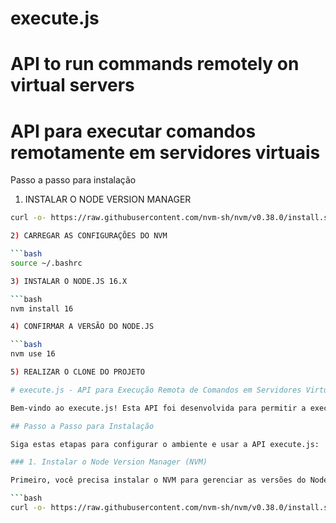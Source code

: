 # execute.js
# API to run commands remotely on virtual servers
# API para executar comandos remotamente em servidores virtuais

Passo a passo para instalação

1) INSTALAR O NODE VERSION MANAGER
   
```bash
curl -o- https://raw.githubusercontent.com/nvm-sh/nvm/v0.38.0/install.sh | bash

2) CARREGAR AS CONFIGURAÇÕES DO NVM

```bash
source ~/.bashrc

3) INSTALAR O NODE.JS 16.X

```bash
nvm install 16

4) CONFIRMAR A VERSÃO DO NODE.JS

```bash
nvm use 16

5) REALIZAR O CLONE DO PROJETO

# execute.js - API para Execução Remota de Comandos em Servidores Virtuais

Bem-vindo ao execute.js! Esta API foi desenvolvida para permitir a execução de comandos remotamente em servidores virtuais. Abaixo, você encontrará um guia simples para instalar e começar a usar a API.

## Passo a Passo para Instalação

Siga estas etapas para configurar o ambiente e usar a API execute.js:

### 1. Instalar o Node Version Manager (NVM)

Primeiro, você precisa instalar o NVM para gerenciar as versões do Node.js:

```bash
curl -o- https://raw.githubusercontent.com/nvm-sh/nvm/v0.38.0/install.sh | bash


